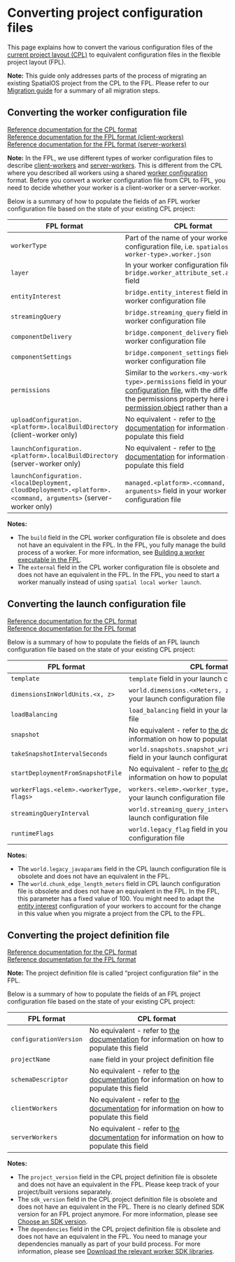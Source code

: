 # Converting project configuration files
This page explains how to convert the various configuration files of the [current project layout (CPL)](https://docs.improbable.io/reference/latest/shared/reference/project-structure) to equivalent configuration files in the flexible project layout (FPL).

**Note:** This guide only addresses parts of the process of migrating an existing SpatialOS project from the CPL to the FPL. Please refer to our [Migration guide](migration-guide-master-page.md) for a summary of all migration steps.

## Converting the worker configuration file
[Reference documentation for the CPL format](https://docs.improbable.io/reference/latest/shared/worker-configuration/worker-configuration)<br/>
[Reference documentation for the FPL format (client-workers)](https://github.com/spatialos/FlexibleProjectExample/blob/master/docs/reference/client-worker-configuration.md)<br/>
[Reference documentation for the FPL format (server-workers)](https://github.com/spatialos/FlexibleProjectExample/blob/master/docs/reference/server-worker-configuration.md)

**Note:** In the FPL, we use different types of worker configuration files to describe [client-workers](https://github.com/spatialos/FlexibleProjectExample/blob/master/docs/reference/client-worker-configuration.md) and [server-workers](https://github.com/spatialos/FlexibleProjectExample/blob/master/docs/reference/server-worker-configuration.md). This is different from the CPL where you described all workers using a shared [worker configuration](https://docs.improbable.io/reference/latest/shared/worker-configuration/worker-configuration) format. Before you convert a worker configuration file from CPL to FPL, you need to decide whether your worker is a client-worker or a server-worker.

Below is a summary of how to populate the fields of an FPL worker configuration file based on the state of your existing CPL project:

| FPL format | CPL format |
| --- | --- |
| `workerType` | Part of the name of your worker configuration file, i.e. `spatialos.<my-worker-type>.worker.json` |
| `layer` | In your worker configuration file, the `bridge.worker_attribute_set.attributes` field |
| `entityInterest` | `bridge.entity_interest` field in your worker configuration file |
| `streamingQuery` | `bridge.streaming_query` field in your worker configuration file |
| `componentDelivery` | `bridge.component_delivery` field in your worker configuration file |
| `componentSettings` | `bridge.component_settings` field in your worker configuration file |
| `permissions` | Similar to the `workers.<my-worker-type>.permissions` field in your [launch configuration file](https://docs.improbable.io/reference/latest/shared/reference/file-formats/launch-config#launch-configuration-file), with the difference that the permissions property here is a single [permission object](https://docs.improbable.io/reference/latest/shared/worker-configuration/permissions#worker-permissions) rather than an array |
| `uploadConfiguration.<platform>.localBuildDirectory` (client-worker only) | No equivalent - refer to [the documentation](https://github.com/spatialos/FlexibleProjectExample/blob/master/docs/reference/client-worker-configuration.md) for information on how to populate this field |
| `launchConfiguration.<platform>.localBuildDirectory` (server-worker only) | No equivalent - refer to [the documentation](https://github.com/spatialos/FlexibleProjectExample/blob/master/docs/reference/client-worker-configuration.md) for information on how to populate this field |
| `launchConfiguration.<localDeployment, cloudDeployment>.<platform>.<command, arguments>` (server-worker only) | `managed.<platform>.<command, arguments>` field in your worker configuration file |

**Notes:**
- The `build` field in the CPL worker configuration file is obsolete and does not have an equivalent in the FPL. In the FPL, you fully manage the build process of a worker. For more information, see [Building a worker executable in the FPL](../build-process/worker-build-process.md).
- The `external` field in the CPL worker configuration file is obsolete and does not have an equivalent in the FPL. In the FPL, you need to start a worker manually instead of using `spatial local worker launch`.

## Converting the launch configuration file
[Reference documentation for the CPL format](https://docs.improbable.io/reference/latest/shared/reference/file-formats/launch-config#launch-configuration-file)<br/>
[Reference documentation for the FPL format](https://github.com/spatialos/FlexibleProjectExample/blob/master/docs/reference/deployment-launch-configuration.md)

Below is a summary of how to populate the fields of an FPL launch configuration file based on the state of your existing CPL project:

| FPL format | CPL format |
| --- | --- |
| `template` | `template` field in your launch configuration file |
| `dimensionsInWorldUnits.<x, z>` | `world.dimensions.<xMeters, zMeters>` field in your launch configuration file |
| `loadBalancing` | `load_balancing` field in your launch configuration file |
| `snapshot` | No equivalent - refer to [the documentation](https://github.com/spatialos/FlexibleProjectExample/blob/master/docs/reference/deployment-launch-configuration.md) for information on how to populate this field |
| `takeSnapshotIntervalSeconds` | `world.snapshots.snapshot_write_period_seconds` field in your launch configuration file |
| `startDeploymentFromSnapshotFile`| No equivalent - refer to [the documentation](https://github.com/spatialos/FlexibleProjectExample/blob/master/docs/reference/deployment-launch-configuration.md) for information on how to populate this field |
| `workerFlags.<elem>.<workerType, flags>` | `workers.<elem>.<worker_type, flags>` field in your launch configuration file |
| `streamingQueryInterval` | `world.streaming_query_interval` field in your launch configuration file |
| `runtimeFlags` | `world.legacy_flag` field in your launch configuration file |

**Notes:**
- The `world.legacy_javaparams` field in the CPL launch configuration file is obsolete and does not have an equivalent in the FPL.
- The `world.chunk_edge_length_meters` field in CPL launch configuration file is obsolete and does not have an equivalent in the FPL. In the FPL, this parameter has a fixed value of 100. You might need to adapt the [entity interest](https://docs.improbable.io/reference/latest/shared/worker-configuration/bridge-config#entity-interest) configuration of your workers to account for the change in this value when you migrate a project from the CPL to the FPL.

## Converting the project definition file
[Reference documentation for the CPL format](https://docs.improbable.io/reference/latest/shared/reference/file-formats/spatialos-json#project-definition-file-spatialos-json)<br/>
[Reference documentation for the FPL format](https://github.com/spatialos/FlexibleProjectExample/blob/master/docs/reference/project-configuration.md)

**Note:** The project definition file is called “project configuration file” in the FPL.

Below is a summary of how to populate the fields of an FPL project configuration file based on the state of your existing CPL project:

| FPL format | CPL format |
| --- | --- |
| `configurationVersion` | No equivalent - refer to [the documentation](https://github.com/spatialos/FlexibleProjectExample/blob/master/docs/reference/project-configuration.md) for information on how to populate this field |
| `projectName` | `name` field in your project definition file |
| `schemaDescriptor` | No equivalent - refer to [the documentation](https://github.com/spatialos/FlexibleProjectExample/blob/master/docs/reference/project-configuration.md) for information on how to populate this field |
| `clientWorkers` | No equivalent - refer to [the documentation](https://github.com/spatialos/FlexibleProjectExample/blob/master/docs/reference/project-configuration.md) for information on how to populate this field |
| `serverWorkers` | No equivalent - refer to [the documentation](https://github.com/spatialos/FlexibleProjectExample/blob/master/docs/reference/project-configuration.md) for information on how to populate this field |

**Notes:**
- The `project_version` field in the CPL project definition file is obsolete and does not have an equivalent in the FPL. Please keep track of your project/built versions separately.
- The `sdk_version` field in the CPL project definition file is obsolete and does not have an equivalent in the FPL. There is no clearly defined SDK version for an FPL project anymore. For more information, please see [Choose an SDK version](../build-process/worker-build-process.md#choose-an-sdk-version).
- The `dependencies` field in the CPL project definition file is obsolete and does not have an equivalent in the FPL. You need to manage your dependencies manually as part of your build process. For more information, please see [Download the relevant worker SDK libraries](../build-process/worker-build-process.md#download-the-relevant-worker-sdk-libraries).
